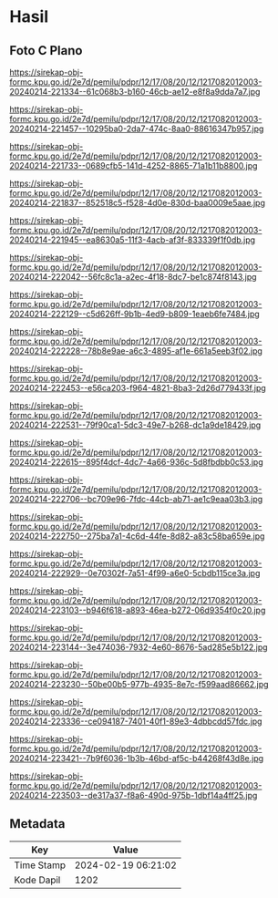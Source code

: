 # Hasil

## Foto C Plano

https://sirekap-obj-formc.kpu.go.id/2e7d/pemilu/pdpr/12/17/08/20/12/1217082012003-20240214-221334--61c068b3-b160-46cb-ae12-e8f8a9dda7a7.jpg

https://sirekap-obj-formc.kpu.go.id/2e7d/pemilu/pdpr/12/17/08/20/12/1217082012003-20240214-221457--10295ba0-2da7-474c-8aa0-88616347b957.jpg

https://sirekap-obj-formc.kpu.go.id/2e7d/pemilu/pdpr/12/17/08/20/12/1217082012003-20240214-221733--0689cfb5-141d-4252-8865-71a1b11b8800.jpg

https://sirekap-obj-formc.kpu.go.id/2e7d/pemilu/pdpr/12/17/08/20/12/1217082012003-20240214-221837--852518c5-f528-4d0e-830d-baa0009e5aae.jpg

https://sirekap-obj-formc.kpu.go.id/2e7d/pemilu/pdpr/12/17/08/20/12/1217082012003-20240214-221945--ea8630a5-11f3-4acb-af3f-833339f1f0db.jpg

https://sirekap-obj-formc.kpu.go.id/2e7d/pemilu/pdpr/12/17/08/20/12/1217082012003-20240214-222042--56fc8c1a-a2ec-4f18-8dc7-be1c874f8143.jpg

https://sirekap-obj-formc.kpu.go.id/2e7d/pemilu/pdpr/12/17/08/20/12/1217082012003-20240214-222129--c5d626ff-9b1b-4ed9-b809-1eaeb6fe7484.jpg

https://sirekap-obj-formc.kpu.go.id/2e7d/pemilu/pdpr/12/17/08/20/12/1217082012003-20240214-222228--78b8e9ae-a6c3-4895-af1e-661a5eeb3f02.jpg

https://sirekap-obj-formc.kpu.go.id/2e7d/pemilu/pdpr/12/17/08/20/12/1217082012003-20240214-222453--e56ca203-f964-4821-8ba3-2d26d779433f.jpg

https://sirekap-obj-formc.kpu.go.id/2e7d/pemilu/pdpr/12/17/08/20/12/1217082012003-20240214-222531--79f90ca1-5dc3-49e7-b268-dc1a9de18429.jpg

https://sirekap-obj-formc.kpu.go.id/2e7d/pemilu/pdpr/12/17/08/20/12/1217082012003-20240214-222615--895f4dcf-4dc7-4a66-936c-5d8fbdbb0c53.jpg

https://sirekap-obj-formc.kpu.go.id/2e7d/pemilu/pdpr/12/17/08/20/12/1217082012003-20240214-222706--bc709e96-7fdc-44cb-ab71-ae1c9eaa03b3.jpg

https://sirekap-obj-formc.kpu.go.id/2e7d/pemilu/pdpr/12/17/08/20/12/1217082012003-20240214-222750--275ba7a1-4c6d-44fe-8d82-a83c58ba659e.jpg

https://sirekap-obj-formc.kpu.go.id/2e7d/pemilu/pdpr/12/17/08/20/12/1217082012003-20240214-222929--0e70302f-7a51-4f99-a6e0-5cbdb115ce3a.jpg

https://sirekap-obj-formc.kpu.go.id/2e7d/pemilu/pdpr/12/17/08/20/12/1217082012003-20240214-223103--b946f618-a893-46ea-b272-06d9354f0c20.jpg

https://sirekap-obj-formc.kpu.go.id/2e7d/pemilu/pdpr/12/17/08/20/12/1217082012003-20240214-223144--3e474036-7932-4e60-8676-5ad285e5b122.jpg

https://sirekap-obj-formc.kpu.go.id/2e7d/pemilu/pdpr/12/17/08/20/12/1217082012003-20240214-223230--50be00b5-977b-4935-8e7c-f599aad86662.jpg

https://sirekap-obj-formc.kpu.go.id/2e7d/pemilu/pdpr/12/17/08/20/12/1217082012003-20240214-223336--ce094187-7401-40f1-89e3-4dbbcdd57fdc.jpg

https://sirekap-obj-formc.kpu.go.id/2e7d/pemilu/pdpr/12/17/08/20/12/1217082012003-20240214-223421--7b9f6036-1b3b-46bd-af5c-b44268f43d8e.jpg

https://sirekap-obj-formc.kpu.go.id/2e7d/pemilu/pdpr/12/17/08/20/12/1217082012003-20240214-223503--de317a37-f8a6-490d-975b-1dbf14a4ff25.jpg


## Metadata

| Key        | Value               |
| ---------- | ------------------- |
| Time Stamp | 2024-02-19 06:21:02 |
| Kode Dapil | 1202                |



